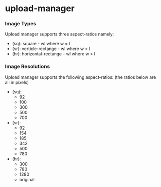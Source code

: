 # upload-manager

### Image Types
Upload manager supports three aspect-ratios namely:
- (sq): square - wl where w = l
- (vr): verticle-rectange - wl where w < l
- (hr): horizontal-rectange - wl where w > l


### Image Resolutions
Upload manager supports the following aspect-ratios:
(the ratios below are all in pixels)
- (sq): 
    - 92
    - 100
    - 300
    - 500
    - 700
- (vr):
    - 92
    - 154
    - 185
    - 342
    - 500
    - 780
- (hr): 
    - 300
    - 780
    - 1280
    - original